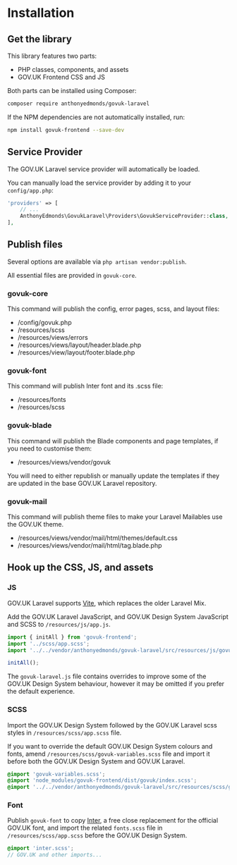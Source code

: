 # Installation

## Get the library

This library features two parts:

* PHP classes, components, and assets
* GOV.UK Frontend CSS and JS

Both parts can be installed using Composer:

```bash
composer require anthonyedmonds/govuk-laravel
```

If the NPM dependencies are not automatically installed, run:

```bash
npm install govuk-frontend --save-dev
```

## Service Provider

The GOV.UK Laravel service provider will automatically be loaded.

You can manually load the service provider by adding it to your `config/app.php`:

```php
'providers' => [
    // ...
    AnthonyEdmonds\GovukLaravel\Providers\GovukServiceProvider::class,
],
```

## Publish files

Several options are available via `php artisan vendor:publish`.

All essential files are provided in `govuk-core`.

### govuk-core

This command will publish the config, error pages, scss, and layout files:

* /config/govuk.php
* /resources/scss
* /resources/views/errors
* /resources/views/layout/header.blade.php
* /resources/view/layout/footer.blade.php

### govuk-font

This command will publish Inter font and its .scss file:

* /resources/fonts
* /resources/scss

### govuk-blade

This command will publish the Blade components and page templates, if you need to customise them:

* /resources/views/vendor/govuk

You will need to either republish or manually update the templates if they are updated in the base GOV.UK Laravel repository. 

### govuk-mail

This command will publish theme files to make your Laravel Mailables use the GOV.UK theme.

* /resources/views/vendor/mail/html/themes/default.css
* /resources/views/vendor/mail/html/tag.blade.php

## Hook up the CSS, JS, and assets

### JS

GOV.UK Laravel supports [Vite](https://laravel.com/docs/10.x/vite), which replaces the older Laravel Mix.

Add the GOV.UK Laravel JavaScript, and GOV.UK Design System JavaScript and SCSS to `/resources/js/app.js`.

```js
import { initAll } from 'govuk-frontend';
import '../scss/app.scss';
import '../../vendor/anthonyedmonds/govuk-laravel/src/resources/js/govuk-laravel.js';

initAll();
```

The `govuk-laravel.js` file contains overrides to improve some of the GOV.UK Design System behaviour, however it may be omitted if you prefer the default experience.

### SCSS

Import the GOV.UK Design System followed by the GOV.UK Laravel scss styles in `/resources/scss/app.scss` file.

If you want to override the default GOV.UK Design System colours and fonts, amend `/resources/scss/govuk-variables.scss` file and import it before both the GOV.UK Design System and GOV.UK Laravel.

```scss
@import 'govuk-variables.scss';
@import 'node_modules/govuk-frontend/dist/govuk/index.scss';
@import '../../vendor/anthonyedmonds/govuk-laravel/src/resources/scss/govuk-laravel.scss';
```

### Font

Publish `govuk-font` to copy [Inter](https://fonts.google.com/specimen/Inter), a free close replacement for the official GOV.UK font, and import the related `fonts.scss` file in `/resources/scss/app.scss` before the GOV.UK Design System.

```scss
@import 'inter.scss';
// GOV.UK and other imports...
```

